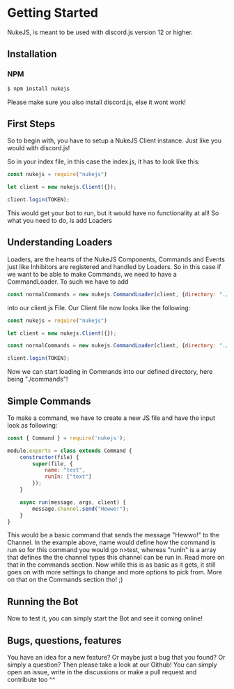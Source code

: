 # Getting Started
NukeJS, is meant to be used with discord.js version 12 or higher.

## Installation

### NPM
```bash
$ npm install nukejs
```
Please make sure you also install discord.js, else it wont work!

## First Steps

So to begin with, you have to setup a NukeJS Client instance. Just like you would with discord.js!

So in your index file, in this case the index.js, it has to look like this:

```js
const nukejs = require("nukejs")

let client = new nukejs.Client({});

client.login(TOKEN);
```

This would get your bot to run, but it would have no functionality at all! So what you need to do, is add Loaders

## Understanding Loaders

Loaders, are the hearts of the NukeJS Components, Commands and Events just like Inhibitors are registered and handled by Loaders.
So in this case if we want to be able to make Commands, we need to have a CommandLoader. To such we have to add
```js
const normalCommands = new nukejs.CommandLoader(client, {directory: "./commands", prefix: "n>", allowMention: true});
```
into our client js File. Our Client file now looks like the following:
```js
const nukejs = require("nukejs")

let client = new nukejs.Client({});

const normalCommands = new nukejs.CommandLoader(client, {directory: "./commands", prefix: "n>", allowMention: true});

client.login(TOKEN);
```

Now we can start loading in Commands into our defined directory, here being "./commands"!

## Simple Commands

To make a command, we have to create a new JS file and have the input look as following:
```js
const { Command } = require('nukejs');

module.exports = class extends Command {
    constructor(file) {
        super(file, {
            name: "test",
            runIn: ["text"]
        });
    }

    async run(message, args, client) {
        message.channel.send("Hewwo!");
    }
}
```
This would be a basic command that sends the message "Hewwo!" to the Channel. 
In the example above, name would define how the command is run so for this command you would go n>test, whereas "runIn" is a array that defines the the channel types this channel can be run in. Read more on that in the commands section.
Now while this is as basic as it gets, it still goes on with more settings to change and more options to pick from. More on that on the Commands section tho! ;)

## Running the Bot

Now to test it, you can simply start the Bot and see it coming online!

## Bugs, questions, features

You have an idea for a new feature? Or maybe just a bug that you found? Or simply a question? Then please take a look at our Github! You can simply open an issue, write in the discussions or make a pull request and contribute too ^^

